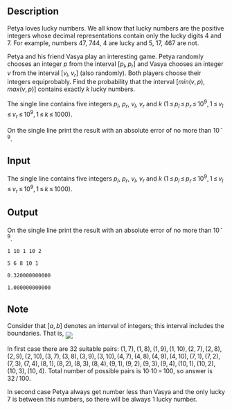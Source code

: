 ## Description

<div><p><span class="tex-font-style-underline">Petya loves lucky numbers. We all know that lucky numbers are the positive integers whose decimal representations contain only the lucky digits <span class="tex-font-style-bf">4</span> and <span class="tex-font-style-bf">7</span>. For example, numbers <span class="tex-font-style-bf">47</span>, <span class="tex-font-style-bf">744</span>, <span class="tex-font-style-bf">4</span> are lucky and <span class="tex-font-style-bf">5</span>, <span class="tex-font-style-bf">17</span>, <span class="tex-font-style-bf">467</span> are not.</span></p><p>Petya and his friend Vasya play an interesting game. Petya randomly chooses an integer <span class="tex-span"><i>p</i></span> from the interval <span class="tex-span">[<i>p</i><sub class="lower-index"><i>l</i></sub>, <i>p</i><sub class="lower-index"><i>r</i></sub>]</span> and Vasya chooses an integer <span class="tex-span"><i>v</i></span> from the interval <span class="tex-span">[<i>v</i><sub class="lower-index"><i>l</i></sub>, <i>v</i><sub class="lower-index"><i>r</i></sub>]</span> (also randomly). Both players choose their integers equiprobably. Find the probability that the interval <span class="tex-span">[<i>min</i>(<i>v</i>, <i>p</i>), <i>max</i>(<i>v</i>, <i>p</i>)]</span> contains exactly <span class="tex-span"><i>k</i></span> lucky numbers.</p></div><div class="input-specification"><p>The single line contains five integers <span class="tex-span"><i>p</i><sub class="lower-index"><i>l</i></sub></span>, <span class="tex-span"><i>p</i><sub class="lower-index"><i>r</i></sub></span>, <span class="tex-span"><i>v</i><sub class="lower-index"><i>l</i></sub></span>, <span class="tex-span"><i>v</i><sub class="lower-index"><i>r</i></sub></span> and <span class="tex-span"><i>k</i></span> (<span class="tex-span">1 ≤ <i>p</i><sub class="lower-index"><i>l</i></sub> ≤ <i>p</i><sub class="lower-index"><i>r</i></sub> ≤ 10<sup class="upper-index">9</sup>, 1 ≤ <i>v</i><sub class="lower-index"><i>l</i></sub> ≤ <i>v</i><sub class="lower-index"><i>r</i></sub> ≤ 10<sup class="upper-index">9</sup>, 1 ≤ <i>k</i> ≤ 1000</span>).</p></div><div class="output-specification"><p>On the single line print the result with an absolute error of no more than <span class="tex-span">10<sup class="upper-index"> - 9</sup></span>.</p></div>

## Input

<p>The single line contains five integers <span class="tex-span"><i>p</i><sub class="lower-index"><i>l</i></sub></span>, <span class="tex-span"><i>p</i><sub class="lower-index"><i>r</i></sub></span>, <span class="tex-span"><i>v</i><sub class="lower-index"><i>l</i></sub></span>, <span class="tex-span"><i>v</i><sub class="lower-index"><i>r</i></sub></span> and <span class="tex-span"><i>k</i></span> (<span class="tex-span">1 ≤ <i>p</i><sub class="lower-index"><i>l</i></sub> ≤ <i>p</i><sub class="lower-index"><i>r</i></sub> ≤ 10<sup class="upper-index">9</sup>, 1 ≤ <i>v</i><sub class="lower-index"><i>l</i></sub> ≤ <i>v</i><sub class="lower-index"><i>r</i></sub> ≤ 10<sup class="upper-index">9</sup>, 1 ≤ <i>k</i> ≤ 1000</span>).</p>

## Output

<p>On the single line print the result with an absolute error of no more than <span class="tex-span">10<sup class="upper-index"> - 9</sup></span>.</p>





```input1
1 10 1 10 2

```




```input2
5 6 8 10 1

```




```output1
0.320000000000

```




```output2
1.000000000000

```



## Note

<p>Consider that <span class="tex-span">[<i>a</i>, <i>b</i>]</span> denotes an interval of integers; this interval <span class="tex-font-style-bf">includes</span> the boundaries. That is, <img align="middle" class="tex-formula" src="file://kyzd94k9.png" style="max-width: 100.0%;max-height: 100.0%;"></p><p>In first case there are <span class="tex-span">32</span> suitable pairs: <span class="tex-span">(1, 7), (1, 8), (1, 9), (1, 10), (2, 7), (2, 8), (2, 9), (2, 10), (3, 7), (3, 8), (3, 9), (3, 10), (4, 7), (4, 8), (4, 9), (4, 10), (7, 1), (7, 2), (7, 3), (7, 4), (8, 1), (8, 2), (8, 3), (8, 4), (9, 1), (9, 2), (9, 3), (9, 4), (10, 1), (10, 2), (10, 3), (10, 4)</span>. Total number of possible pairs is <span class="tex-span">10·10 = 100</span>, so answer is <span class="tex-span">32 / 100</span>.</p><p>In second case Petya always get number less than Vasya and the only lucky <span class="tex-span">7</span> is between this numbers, so there will be always <span class="tex-span">1</span> lucky number.</p>
